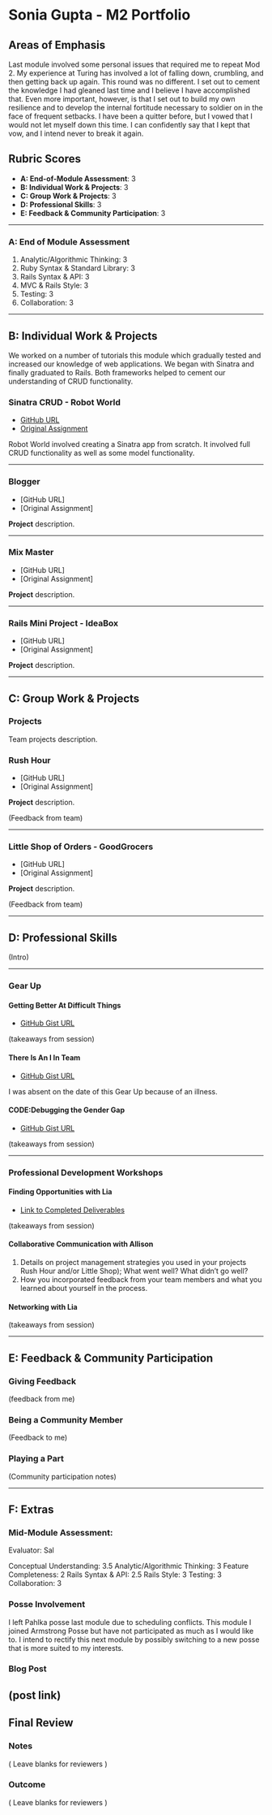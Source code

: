 # Sonia Gupta - M2 Portfolio

## Areas of Emphasis

Last module involved some personal issues that required me to repeat Mod 2. My experience at Turing has involved a lot of falling down, crumbling, and then getting back up again. This round was no different. I set out to cement the knowledge I had gleaned last time and I believe I have accomplished that. Even more important, however, is that I set out to build my own resilience and to develop the internal fortitude necessary to soldier on in the face of frequent setbacks. I have been a quitter before, but I vowed that I would not let myself down this time. I can confidently say that I kept that vow, and I intend never to break it again.

## Rubric Scores

* **A: End-of-Module Assessment**: 3
* **B: Individual Work & Projects**: 3
* **C: Group Work & Projects**: 3
* **D: Professional Skills**: 3
* **E: Feedback & Community Participation**: 3

---

### A: End of Module Assessment

1. Analytic/Algorithmic Thinking: 3
2. Ruby Syntax & Standard Library: 3
3. Rails Syntax & API: 3
4. MVC & Rails Style: 3
5. Testing: 3
6. Collaboration: 3

---

## B: Individual Work & Projects

We worked on a number of tutorials this module which gradually tested and increased our knowledge of web applications. We began with Sinatra and finally graduated to Rails. Both frameworks helped to cement our understanding of CRUD functionality.

### Sinatra CRUD - Robot World

* [GitHub URL](https://github.com/tgisg/robot_world2)
* [Original Assignment](https://github.com/turingschool/lesson_plans/blob/master/ruby_02-web_applications_with_ruby/outlines/intro_to_crud.markdown)

Robot World involved creating a Sinatra app from scratch. It involved full CRUD functionality as well as some model functionality. 

---

### Blogger

* [GitHub URL]
* [Original Assignment]

__Project__ description.

---

### Mix Master

* [GitHub URL]
* [Original Assignment]

__Project__ description.

---

### Rails Mini Project - IdeaBox

* [GitHub URL]
* [Original Assignment]

__Project__ description.

---

## C: Group Work & Projects

### Projects

Team projects description.

### Rush Hour

* [GitHub URL]
* [Original Assignment]

__Project__ description.

(Feedback from team)

---

### Little Shop of Orders - GoodGrocers

* [GitHub URL]
* [Original Assignment]

__Project__ description.

(Feedback from team)

---

## D: Professional Skills

(Intro)

---

### Gear Up
#### Getting Better At Difficult Things

* [GitHub Gist URL](https://github.com/turingschool/gear-up/blob/master/getting_better_at_difficult_things.markdown)

(takeaways from session)

#### There Is An I In Team

* [GitHub Gist URL](https://github.com/turingschool/gear-up/blob/master/there_is_an_i_in_team.markdown)

I was absent on the date of this Gear Up because of an illness.

#### CODE:Debugging the Gender Gap

* [GitHub Gist URL](https://github.com/turingschool/gear-up/blob/master/code_debugging_the_gender_gap.markdown)

(takeaways from session)

---

### Professional Development Workshops
#### Finding Opportunities with Lia

* [Link to Completed Deliverables]()

(takeaways from session)

#### Collaborative Communication with Allison

1. Details on project management strategies you used in your projects Rush Hour and/or Little Shop); What went well? What didn’t go well?
2. How you incorporated feedback from your team members and what you learned about yourself in the process.

#### Networking with Lia

(takeaways from session)

---

## E: Feedback & Community Participation

### Giving Feedback

(feedback from me)

### Being a Community Member

(Feedback to me)

### Playing a Part

(Community participation notes)

---
## F: Extras

### Mid-Module Assessment:

Evaluator: Sal

Conceptual Understanding: 3.5
Analytic/Algorithmic Thinking: 3
Feature Completeness: 2
Rails Syntax & API: 2.5
Rails Style: 3
Testing: 3
Collaboration: 3

### Posse Involvement

I left Pahlka posse last module due to scheduling conflicts. This module I joined Armstrong Posse but have not participated as much as I would like to. I intend to rectify this next module by possibly switching to a new posse that is more suited to my interests.

### Blog Post

(post link)
---
## Final Review

### Notes

( Leave blanks for reviewers )

### Outcome

( Leave blanks for reviewers )
